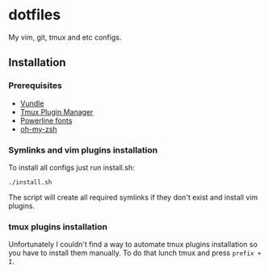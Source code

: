# dotfiles

My vim, git, tmux and etc configs.

## Installation

### Prerequisites
* [Vundle](https://github.com/VundleVim/Vundle.vim)
* [Tmux Plugin Manager](https://github.com/tmux-plugins/tpm)
* [Powerline fonts](https://github.com/powerline/fonts)
* [oh-my-zsh](https://github.com/robbyrussell/oh-my-zsh)

### Symlinks and vim plugins installation

To install all configs just run install.sh:
```
./install.sh
```
The script will create all required symlinks if they don't exist and install vim plugins.

### tmux plugins installation

Unfortunately I couldn't find a way to automate tmux plugins installation so you have to install them manually. To do that lunch tmux and press `prefix + I`.

